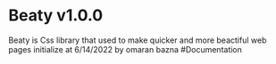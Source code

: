 # Beaty v1.0.0
Beaty is Css library that used to make quicker and more beactiful web pages 
initialize at 6/14/2022
by omaran bazna 
#Documentation
